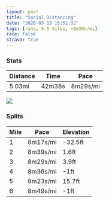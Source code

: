 ```yaml
---
layout: post
title: "Social Distancing"
date: "2020-03-13 15:51:32"
tags: [runs, 5-6 miles, <8m30s/mi]
race: false
strava: true
---
```


### Stats

| Distance | Time | Pace |
|----------|------|------|
|5.03mi|42m38s|8m29s/mi|

<img src='https://maps.googleapis.com/maps/api/staticmap?maptype=roadmap&path=enc:shwwFvvsbMFCGCU@AJDXCTc@nAINCA?DCCBAl@Xh@b@JL\PFNHJTR\Nh@n@HFXHNNLR^jAHDBJOhAFb@Eb@a@bAU`@It@Qf@cAhAEDODIFERYn@Qh@UbAe@v@Md@An@Gh@BTRNRDh@d@`Aj@@EDBPAPFxA|@n@f@l@p@f@ZBDLFZZRHBHKt@?ZBPR^l@h@lAb@R\NPLJl@P\PV@x@Xl@Jf@Pr@Hd@Pf@JjC~@j@NVBBHIx@{@bDc@fA?DBHL?TEP[r@qCBUZoBLSRGVA^GT@NBn@`@NDP?PKTUNKJC`@@VBp@Pr@?bBRRCTDNPfA`@`@Fv@DNA|ByJDDFCV@\\RDRBDELAZHBIJBLNB?^PTR~@lAVNJNFTLJ@`AJH\Bt@ON?HBNCd@DJEDBFAHBZ@Pb@NFfALP?^BPDh@TZFT?VGP?LMFAFBDJJL^Tj@L^@VAHBd@`@n@^p@L\P`@Hv@\TF`FVXAfBFV?d@FzAEt@F\FPAl@Dd@?\J|@@ZGpA@j@FTFrARn@@p@Hn@@JA\G~@N\Jd@B~@?VGL?fAJf@HLAPBjADNEBUCMEISOa@O{@KUBEDW~@GBqASaA?_EOUIUSKESDSPi@?i@Io@?[FOCe@?k@Qe@?m@UsABaAIg@DgAI]EsBCiAI{@@a@Cs@@eBIqBm@wAy@s@w@[MOC_@BqACQGOSi@CSHS?e@MWAWGe@S[EY?o@G[Ic@AWKKIw@Ma@a@ICOOI?Gn@KDI?QKu@SYM]IYQKASMe@QIMMEIII?SGq@KYSMEQWQIi@Ok@Am@S[?c@Ji@@m@MMGe@MMCK?ULMBE?WNKPEBEJ[j@Mf@OVc@ZOX]D_@Mm@IQBWNi@Hk@?s@Cg@OeAc@a@AQGgAe@]G]UqBa@mBWmA]SIaB[g@Sc@Us@i@k@]iA{@g@Ss@e@wB_BkCcBDYN]V{ADi@L[Ja@FANQVw@p@aEJULa@LQLCTc@\a@Ja@Za@B[L?DDt@XNVHDBABOFCLYDOFI?KIKu@c@DJMO[q@g@IG@MLCT?bASr@APGFEN?D@JNIBGPURs@R@h@RDFF`@JDHLBCDBp@n@^p@?DAA&key=AIzaSyC1MId7bFpkLXNAaYhBSTb8jLyiSqzbDtM&size=800x800&markers=color:yellow|label:S|40.75674,-73.99804&markers=color:green|label:F|40.754340000000006,-74.00220999999998'>

### Splits

| Mile | Pace | Elevation |
|------|------|-----------|
|1|8m17s/mi|-32.5ft|
|2|8m39s/mi|1.6ft|
|3|8m29s/mi|3.9ft|
|4|8m36s/mi|-1ft|
|5|8m23s/mi|15.7ft|
|6|8m49s/mi|-1ft|
